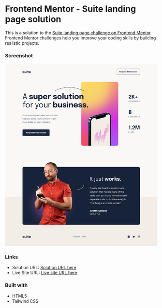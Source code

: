 # Frontend Mentor - Suite landing page solution

This is a solution to the [Suite landing page challenge on Frontend Mentor](https://www.frontendmentor.io/challenges/suite-landing-page-tj_eaU-Ra). Frontend Mentor challenges help you improve your coding skills by building realistic projects.

### Screenshot

![](./assets/Screenshot.png)

### Links

- Solution URL: [Solution URL here](https://github.com/NDK1195/suite-landing-page)
- Live Site URL: [Live site URL here](https://ndk1195.github.io/suite-landing-page/)

### Built with

- HTML5
- Tailwind CSS
